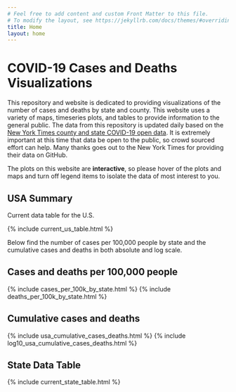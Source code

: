 ```yaml
---
# Feel free to add content and custom Front Matter to this file.
# To modify the layout, see https://jekyllrb.com/docs/themes/#overriding-theme-defaults
title: Home
layout: home
---
```


# COVID-19 Cases and Deaths Visualizations
This repository and website is dedicated to providing visualizations of the number of cases and deaths by state and county. This website uses a variety of maps, timeseries plots, and tables to provide information to the general public. The data from this repository is updated daily based on the [New York Times county and state COVID-19 open data](https://github.com/nytimes/covid-19-data). It is extremely important at this time that data be open to the public, so crowd sourced effort can help. Many thanks goes out to the New York Times for providing their data on GitHub.

The plots on this website are **interactive**, so please hover of the plots and maps and turn off legend items to isolate the data of most interest to you.

## USA Summary

Current data table for the U.S.

{% include current_us_table.html %}

Below find the number of cases per 100,000 people by state and the cumulative cases and deaths in both absolute and log scale.

## Cases and deaths per 100,000 people

{% include cases_per_100k_by_state.html %}
{% include deaths_per_100k_by_state.html %}

## Cumulative cases and deaths

{% include usa_cumulative_cases_deaths.html %}
{% include log10_usa_cumulative_cases_deaths.html %}

## State Data Table
{% include current_state_table.html %}